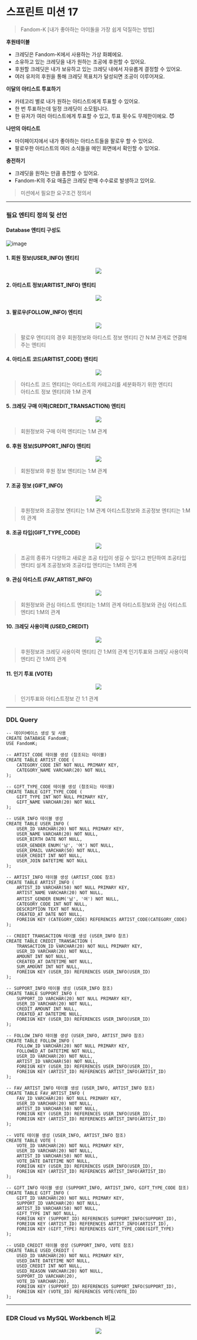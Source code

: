 # 스프린트 미션 17

> Fandom-K
[내가 좋아하는 아이돌을 가장 쉽게 덕질하는 방법]

__후원테이블__
- 크레딧은 Fandom-K에서 사용하는 가상 화폐에요.
- 소유하고 있는 크레딧을 내가 원하는 조공에 후원할 수 있어요.
- 후원할 크레딧은 내가 보유하고 있는 크레딧 내에서 자유롭게 결정할 수 있어요.
- 여러 유저의 후원을 통해 크레딧 목표치가 달성되면 조공이 이루어져요.

__이달의 아티스트 투표하기__
- 카테고리 별로 내가 원하는 아티스트에게 투표할 수 있어요.
- 한 번 투표하는데 일정 크레딧이 소모됩니다.
- 한 유저가 여러 아티스트에게 투표할 수 있고, 투표 횟수도 무제한이에요. 😈

__나만의 아티스트__
- 마이페이지에서 내가 좋아하는 아티스트들을 팔로우 할 수 있어요.
- 팔로우한 아티스트의 여러 소식들을 메인 화면에서 확인할 수 있어요.

__충전하기__
- 크레딧을 원하는 만큼 충전할 수 있어요.
- Fandom-K의 주요 매출은 크레딧 판매 수수료로 발생하고 있어요.

> 미션에서 필요한 요구조건 정의서

---

### 필요 엔티티 정의 및 선언
#### Database 엔티티 구성도
![image](https://github.com/user-attachments/assets/93f5ebcd-9f7b-4e71-bc84-33c2acf286d5)


#### 1. 회원 정보(USER_INFO) 엔티티

<p align='center'>
  <img src='https://github.com/user-attachments/assets/72b59ea9-13bc-4634-b3f6-04da2e259a95'/>
</p>

#### 2. 아티스트 정보(ARITIST_INFO) 엔티티

<p align='center'>
  <img src='https://github.com/user-attachments/assets/5bc530bb-07d4-483d-90fa-51e400bda7f6'/>
</p>

#### 3. 팔로우(FOLLOW_INFO) 엔티티

<p align='center'>
  <img src='https://github.com/user-attachments/assets/4d3cbe0b-2dd8-4dd2-a02d-1b2cd841ede7'/>
</p>

> 팔로우 엔티티의 경우 회원정보와 아티스트 정보 엔티티 간 N:M 관계로 연결해주는 엔티티

#### 4. 아티스트 코드(ARITIST_CODE) 엔티티

<p align='center'>
  <img src='https://github.com/user-attachments/assets/932e7757-1d71-4dfc-9f39-8678f01a2769'/>
</p>

> 아티스트 코드 엔티티는 아티스트의 카테고리를 세분화하기 위한 엔티티    
> 아티스트 정보 엔티티와 1:M 관계

#### 5. 크레딧 구매 이력(CREDIT_TRANSACTION) 엔티티

<p align='center'>
  <img src='https://github.com/user-attachments/assets/d8edaab9-15ad-47c8-be49-ce67f42ea93f'/>
</p>

> 회원정보와 구매 이력 엔티티는 1:M 관계

#### 6. 후원 정보(SUPPORT_INFO) 엔티티

<p align='center'>
  <img src='https://github.com/user-attachments/assets/110d5ba5-d709-4088-b76e-67d4c5164f5a'/>
</p>

> 회원정보와 후원 정보 엔티티는 1:M 관계

#### 7. 조공 정보 (GIFT_INFO)

<p align='center'>
  <img src='https://github.com/user-attachments/assets/3a642c79-c185-491a-a93a-bec20bbe704d'/>
</p>

> 후원정보와 조공정보 엔티티는 1:M 관계
> 아티스트정보와 조공정보 엔티티는 1:M의 관계

#### 8. 조공 타입(GIFT_TYPE_CODE)

<p align='center'>
  <img src='https://github.com/user-attachments/assets/c3a3f835-4639-426f-96db-9b9b10acd4e1'/>
</p>

> 조공의 종류가 다양하고 새로운 조공 타입이 생길 수 있다고 판단하여 조공타입 엔티티 설계
> 조공정보와 조공타입 엔티티는 1:M의 관계

#### 9. 관심 아티스트 (FAV_ARTIST_INFO)

<p align='center'>
  <img src='https://github.com/user-attachments/assets/b7824efe-9aed-473f-b651-da8649af0c9a'/>
</p>

> 회원정보와 관심 아티스트 엔티티는 1:M의 관계
> 아티스트정보와 관심 아티스트 엔티티 1:M의 관계

#### 10. 크레딧 사용이력 (USED_CREDIT)

<p align='center'>
  <img src='https://github.com/user-attachments/assets/4faa5981-59e8-4ae5-9c71-e09426023eb0'/>
</p>

> 후원정보과 크레딧 사용이력 엔티티 간 1:M의 관계
> 인기투표와 크레딧 사용이력 엔티티 간 1:M의 관계

#### 11. 인기 투표 (VOTE)

<p align='center'>
  <img src='https://github.com/user-attachments/assets/ec8a675c-f3a1-4d04-9ec5-b2243b8879ad'/>
</p>

> 인기투표와 아티스트정보 간 1:1 관계

---
### DDL Query 
```
-- 데이터베이스 생성 및 사용
CREATE DATABASE FandomK;
USE FandomK;

-- ARTIST_CODE 테이블 생성 (참조되는 테이블)
CREATE TABLE ARTIST_CODE (
    CATEGORY_CODE INT NOT NULL PRIMARY KEY,
    CATEGORY_NAME VARCHAR(20) NOT NULL
);

-- GIFT_TYPE_CODE 테이블 생성 (참조되는 테이블)
CREATE TABLE GIFT_TYPE_CODE (
    GIFT_TYPE INT NOT NULL PRIMARY KEY,
    GIFT_NAME VARCHAR(20) NOT NULL
);

-- USER_INFO 테이블 생성
CREATE TABLE USER_INFO (
    USER_ID VARCHAR(20) NOT NULL PRIMARY KEY,
    USER_NAME VARCHAR(20) NOT NULL,
    USER_BIRTH DATE NOT NULL,
    USER_GENDER ENUM('남', '여') NOT NULL,
    USER_EMAIL VARCHAR(50) NOT NULL,
    USER_CREDIT INT NOT NULL,
    USER_JOIN DATETIME NOT NULL
);

-- ARTIST_INFO 테이블 생성 (ARTIST_CODE 참조)
CREATE TABLE ARTIST_INFO (
    ARTIST_ID VARCHAR(50) NOT NULL PRIMARY KEY,
    ARTIST_NAME VARCHAR(20) NOT NULL,
    ARTIST_GENDER ENUM('남', '여') NOT NULL,
    CATEGORY_CODE INT NOT NULL,
    DESCRIPTION TEXT NOT NULL,
    CREATED_AT DATE NOT NULL,
    FOREIGN KEY (CATEGORY_CODE) REFERENCES ARTIST_CODE(CATEGORY_CODE)
);

-- CREDIT_TRANSACTION 테이블 생성 (USER_INFO 참조)
CREATE TABLE CREDIT_TRANSACTION (
    TRANSACTION_ID VARCHAR(20) NOT NULL PRIMARY KEY,
    USER_ID VARCHAR(20) NOT NULL,
    AMOUNT INT NOT NULL,
    CREATED_AT DATETIME NOT NULL,
    SUM_AMOUNT INT NOT NULL,
    FOREIGN KEY (USER_ID) REFERENCES USER_INFO(USER_ID)
);

-- SUPPORT_INFO 테이블 생성 (USER_INFO 참조)
CREATE TABLE SUPPORT_INFO (
    SUPPORT_ID VARCHAR(20) NOT NULL PRIMARY KEY,
    USER_ID VARCHAR(20) NOT NULL,
    CREDIT_AMOUNT INT NULL,
    CREATED_AT DATETIME NULL,
    FOREIGN KEY (USER_ID) REFERENCES USER_INFO(USER_ID)
);

-- FOLLOW_INFO 테이블 생성 (USER_INFO, ARTIST_INFO 참조)
CREATE TABLE FOLLOW_INFO (
    FOLLOW_ID VARCHAR(20) NOT NULL PRIMARY KEY,
    FOLLOWED_AT DATETIME NOT NULL,
    USER_ID VARCHAR(20) NOT NULL,
    ARTIST_ID VARCHAR(50) NOT NULL,
    FOREIGN KEY (USER_ID) REFERENCES USER_INFO(USER_ID),
    FOREIGN KEY (ARTIST_ID) REFERENCES ARTIST_INFO(ARTIST_ID)
);

-- FAV_ARTIST_INFO 테이블 생성 (USER_INFO, ARTIST_INFO 참조)
CREATE TABLE FAV_ARTIST_INFO (
    FAV_ID VARCHAR(20) NOT NULL PRIMARY KEY,
    USER_ID VARCHAR(20) NOT NULL,
    ARTIST_ID VARCHAR(50) NOT NULL,
    FOREIGN KEY (USER_ID) REFERENCES USER_INFO(USER_ID),
    FOREIGN KEY (ARTIST_ID) REFERENCES ARTIST_INFO(ARTIST_ID)
);

-- VOTE 테이블 생성 (USER_INFO, ARTIST_INFO 참조)
CREATE TABLE VOTE (
    VOTE_ID VARCHAR(20) NOT NULL PRIMARY KEY,
    USER_ID VARCHAR(20) NOT NULL,
    ARTIST_ID VARCHAR(50) NOT NULL,
    VOTE_DATE DATETIME NOT NULL,
    FOREIGN KEY (USER_ID) REFERENCES USER_INFO(USER_ID),
    FOREIGN KEY (ARTIST_ID) REFERENCES ARTIST_INFO(ARTIST_ID)
);

-- GIFT_INFO 테이블 생성 (SUPPORT_INFO, ARTIST_INFO, GIFT_TYPE_CODE 참조)
CREATE TABLE GIFT_INFO (
    GIFT_ID VARCHAR(20) NOT NULL PRIMARY KEY,
    SUPPORT_ID VARCHAR(20) NOT NULL,
    ARTIST_ID VARCHAR(50) NOT NULL,
    GIFT_TYPE INT NOT NULL,
    FOREIGN KEY (SUPPORT_ID) REFERENCES SUPPORT_INFO(SUPPORT_ID),
    FOREIGN KEY (ARTIST_ID) REFERENCES ARTIST_INFO(ARTIST_ID),
    FOREIGN KEY (GIFT_TYPE) REFERENCES GIFT_TYPE_CODE(GIFT_TYPE)
);

-- USED_CREDIT 테이블 생성 (SUPPORT_INFO, VOTE 참조)
CREATE TABLE USED_CREDIT (
    USED_ID VARCHAR(20) NOT NULL PRIMARY KEY,
    USED_DATE DATETIME NOT NULL,
    USED_CREDIT INT NOT NULL,
    USED_REASON VARCHAR(20) NOT NULL,
    SUPPORT_ID VARCHAR(20),
    VOTE_ID VARCHAR(20),
    FOREIGN KEY (SUPPORT_ID) REFERENCES SUPPORT_INFO(SUPPORT_ID),
    FOREIGN KEY (VOTE_ID) REFERENCES VOTE(VOTE_ID)
);

```
---
### EDR Cloud vs MySQL Workbench 비교

<p align='center'>
  <img src='https://github.com/user-attachments/assets/a88a0371-a0f1-409f-8bbe-d29015d22479'/>
</p>
